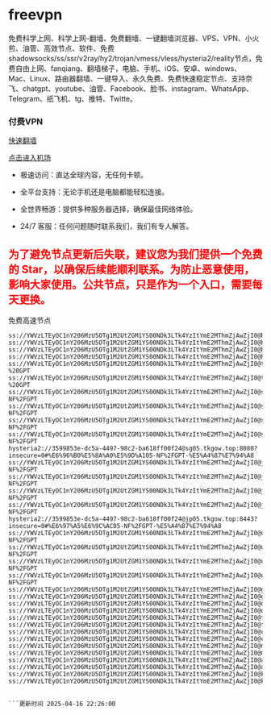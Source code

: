 # freevpn

免费科学上网、科学上网-翻墙、免费翻墙、一键翻墙浏览器、VPS、VPN、小火煎、油管、高效节点、软件、免费shadowsocks/ss/ssr/v2ray/hy2/trojan/vmess/vless/hysteria2/reality节点，免费自由上网、fanqiang、翻墙梯子，电脑、手机、iOS、安卓、windows、Mac、Linux、路由器翻墙、一键导入、永久免费、免费快速稳定节点、支持奈飞、chatgpt、youtube、油管、Facebook、脸书、instagram、WhatsApp、Telegram、纸飞机、tg、推特、Twitte。

### 付费VPN
[快速翻墙](https://xgogo.sbs/#/register?code=wxADDy87) 

[点击进入机场](https://xgogo.sbs/#/register?code=wxADDy87) 

* 极速访问：直达全球内容，无任何卡顿。

* 全平台支持：无论手机还是电脑都能轻松连接。

* 全世界畅游：提供多种服务器选择，确保最佳网络体验。

* 24/7 客服：任何问题随时联系我们，我们有专人解答。

## <font color="red">为了避免节点更新后失联，建议您为我们提供一个免费的 Star，以确保后续能顺利联系。为防止恶意使用，影响大家使用。公共节点，只是作为一个入口，需要每天更换。</font>

免费高速节点

```ss://YWVzLTEyOC1nY206MzU5OTg1M2UtZGM1YS00NDk3LTk4YzItYmE2MThmZjAwZjI0@hk01.jgrtoioceaw.help:50384#%E9%A6%99%E6%B8%AF01
ss://YWVzLTEyOC1nY206MzU5OTg1M2UtZGM1YS00NDk3LTk4YzItYmE2MThmZjAwZjI0@hk02.jigreliewolf.click:17889#%E9%A6%99%E6%B8%AF02
ss://YWVzLTEyOC1nY206MzU5OTg1M2UtZGM1YS00NDk3LTk4YzItYmE2MThmZjAwZjI0@hk03.jigreliewolf.click:10838#%E9%A6%99%E6%B8%AF03
ss://YWVzLTEyOC1nY206MzU5OTg1M2UtZGM1YS00NDk3LTk4YzItYmE2MThmZjAwZjI0@hk04.jgrtoioceaw.help:29956#%E9%A6%99%E6%B8%AF04
ss://YWVzLTEyOC1nY206MzU5OTg1M2UtZGM1YS00NDk3LTk4YzItYmE2MThmZjAwZjI0@hk05.ijgelrkasd.click:41284#%E9%A6%99%E6%B8%AF05
ss://YWVzLTEyOC1nY206MzU5OTg1M2UtZGM1YS00NDk3LTk4YzItYmE2MThmZjAwZjI0@tw01.jigreliewolf.click:30995#%E5%8F%B0%E6%B9%BE01%20-%20GPT
ss://YWVzLTEyOC1nY206MzU5OTg1M2UtZGM1YS00NDk3LTk4YzItYmE2MThmZjAwZjI0@tw02.ijgelrkasd.click:22610#%E5%8F%B0%E6%B9%BE02%20-%20GPT
ss://YWVzLTEyOC1nY206MzU5OTg1M2UtZGM1YS00NDk3LTk4YzItYmE2MThmZjAwZjI0@sg01.jgrtoioceaw.help:55559#%E6%96%B0%E5%8A%A0%E5%9D%A101%20-NF%2FGPT
ss://YWVzLTEyOC1nY206MzU5OTg1M2UtZGM1YS00NDk3LTk4YzItYmE2MThmZjAwZjI0@sg02.jigreliewolf.click:40574#%E6%96%B0%E5%8A%A0%E5%9D%A102%20-NF%2FGPT
ss://YWVzLTEyOC1nY206MzU5OTg1M2UtZGM1YS00NDk3LTk4YzItYmE2MThmZjAwZjI0@sg03.ijgelrkasd.click:23716#%E6%96%B0%E5%8A%A0%E5%9D%A103%20-NF%2FGPT
ss://YWVzLTEyOC1nY206MzU5OTg1M2UtZGM1YS00NDk3LTk4YzItYmE2MThmZjAwZjI0@sg04.jgrtoioceaw.help:17971#%E6%96%B0%E5%8A%A0%E5%9D%A104%20-NF%2FGPT
hysteria2://3599853e-dc5a-4497-98c2-ba618ff00f24@sg05.tkgow.top:8080?insecure=0#%E6%96%B0%E5%8A%A0%E5%9D%A105-NF%2FGPT-%E5%A4%87%E7%94%A8
ss://YWVzLTEyOC1nY206MzU5OTg1M2UtZGM1YS00NDk3LTk4YzItYmE2MThmZjAwZjI0@jp01.jgrtoioceaw.help:58645#%E6%97%A5%E6%9C%AC01%20-NF%2FGPT
ss://YWVzLTEyOC1nY206MzU5OTg1M2UtZGM1YS00NDk3LTk4YzItYmE2MThmZjAwZjI0@jp02.jgrtoioceaw.help:47462#%E6%97%A5%E6%9C%AC02%20-NF%2FGPT
ss://YWVzLTEyOC1nY206MzU5OTg1M2UtZGM1YS00NDk3LTk4YzItYmE2MThmZjAwZjI0@jp03.jigreliewolf.click:33414#%E6%97%A5%E6%9C%AC03%20-NF%2FGPT
ss://YWVzLTEyOC1nY206MzU5OTg1M2UtZGM1YS00NDk3LTk4YzItYmE2MThmZjAwZjI0@jp04.ijgelrkasd.click:58223#%E6%97%A5%E6%9C%AC04%20-NF%2FGPT
hysteria2://3599853e-dc5a-4497-98c2-ba618ff00f24@jp05.tkgow.top:8443?insecure=0#%E6%97%A5%E6%9C%AC05-NF%2FGPT-%E5%A4%87%E7%94%A8
ss://YWVzLTEyOC1nY206MzU5OTg1M2UtZGM1YS00NDk3LTk4YzItYmE2MThmZjAwZjI0@us01.jgrtoioceaw.help:48129#%E7%BE%8E%E5%9B%BD01%20-NF%2FGPT
ss://YWVzLTEyOC1nY206MzU5OTg1M2UtZGM1YS00NDk3LTk4YzItYmE2MThmZjAwZjI0@us02.jgrtoioceaw.help:44907#%E7%BE%8E%E5%9B%BD02%20-NF%2FGPT
ss://YWVzLTEyOC1nY206MzU5OTg1M2UtZGM1YS00NDk3LTk4YzItYmE2MThmZjAwZjI0@us03.jigreliewolf.click:43330#%E7%BE%8E%E5%9B%BD03%20-NF%2FGPT
ss://YWVzLTEyOC1nY206MzU5OTg1M2UtZGM1YS00NDk3LTk4YzItYmE2MThmZjAwZjI0@us04.ijgelrkasd.click:44130#%E7%BE%8E%E5%9B%BD04%20-NF%2FGPT
ss://YWVzLTEyOC1nY206MzU5OTg1M2UtZGM1YS00NDk3LTk4YzItYmE2MThmZjAwZjI0@gb01.jgrtoioceaw.help:27765#%E8%8B%B1%E5%9B%BD01
ss://YWVzLTEyOC1nY206MzU5OTg1M2UtZGM1YS00NDk3LTk4YzItYmE2MThmZjAwZjI0@gb02.jigreliewolf.click:52762#%E8%8B%B1%E5%9B%BD02
ss://YWVzLTEyOC1nY206MzU5OTg1M2UtZGM1YS00NDk3LTk4YzItYmE2MThmZjAwZjI0@de01.jgrtoioceaw.help:20635#%E5%BE%B7%E5%9B%BD01
ss://YWVzLTEyOC1nY206MzU5OTg1M2UtZGM1YS00NDk3LTk4YzItYmE2MThmZjAwZjI0@de02.jigreliewolf.click:52770#%E5%BE%B7%E5%9B%BD02
ss://YWVzLTEyOC1nY206MzU5OTg1M2UtZGM1YS00NDk3LTk4YzItYmE2MThmZjAwZjI0@fr01.ijgelrkasd.click:32568#%E6%B3%95%E5%9B%BD01
ss://YWVzLTEyOC1nY206MzU5OTg1M2UtZGM1YS00NDk3LTk4YzItYmE2MThmZjAwZjI0@fr02.jigreliewolf.click:45265#%E6%B3%95%E5%9B%BD02
ss://YWVzLTEyOC1nY206MzU5OTg1M2UtZGM1YS00NDk3LTk4YzItYmE2MThmZjAwZjI0@ca01.jigreliewolf.click:30461#%E5%8A%A0%E6%8B%BF%E5%A4%A701
ss://YWVzLTEyOC1nY206MzU5OTg1M2UtZGM1YS00NDk3LTk4YzItYmE2MThmZjAwZjI0@ca02.ijgelrkasd.click:24053#%E5%8A%A0%E6%8B%BF%E5%A4%A702
ss://YWVzLTEyOC1nY206MzU5OTg1M2UtZGM1YS00NDk3LTk4YzItYmE2MThmZjAwZjI0@my01.jigreliewolf.click:52408#%E9%A9%AC%E6%9D%A5%E8%A5%BF%E4%BA%9A01
ss://YWVzLTEyOC1nY206MzU5OTg1M2UtZGM1YS00NDk3LTk4YzItYmE2MThmZjAwZjI0@my02.ijgelrkasd.click:25519#%E9%A9%AC%E6%9D%A5%E8%A5%BF%E4%BA%9A02
ss://YWVzLTEyOC1nY206MzU5OTg1M2UtZGM1YS00NDk3LTk4YzItYmE2MThmZjAwZjI0@au01.jgrtoioceaw.help:13460#%E6%BE%B3%E5%A4%A7%E5%88%A9%E4%BA%9A01
ss://YWVzLTEyOC1nY206MzU5OTg1M2UtZGM1YS00NDk3LTk4YzItYmE2MThmZjAwZjI0@au02.ijgelrkasd.click:46073#%E6%BE%B3%E5%A4%A7%E5%88%A9%E4%BA%9A02
ss://YWVzLTEyOC1nY206MzU5OTg1M2UtZGM1YS00NDk3LTk4YzItYmE2MThmZjAwZjI0@ko01.jgrtoioceaw.help:46108#%E9%9F%A9%E5%9B%BD01
ss://YWVzLTEyOC1nY206MzU5OTg1M2UtZGM1YS00NDk3LTk4YzItYmE2MThmZjAwZjI0@ko02.jigreliewolf.click:50181#%E9%9F%A9%E5%9B%BD02


```更新时间 2025-04-16 22:26:00